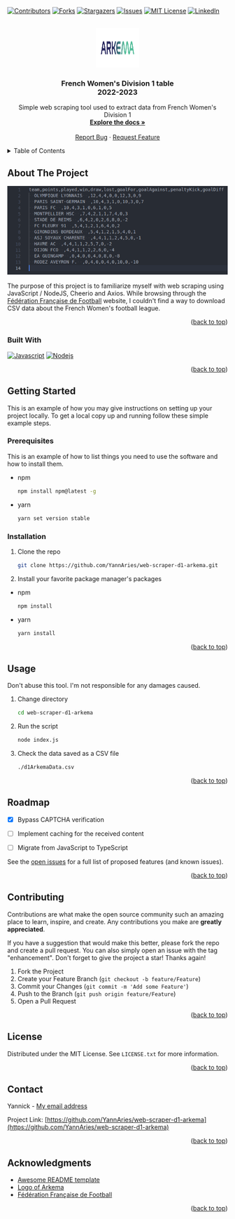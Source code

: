 <!-- Improved compatibility of back to top link: See: https://github.com/othneildrew/Best-README-Template/pull/73 -->
<a name="readme-top"></a>
<!--
*** Thanks for checking out the Best-README-Template. If you have a suggestion
*** that would make this better, please fork the repo and create a pull request
*** or simply open an issue with the tag "enhancement".
*** Don't forget to give the project a star!
*** Thanks again! Now go create something AMAZING! :D
-->



<!-- PROJECT SHIELDS -->
<!--
*** I'm using markdown "reference style" links for readability.
*** Reference links are enclosed in brackets [ ] instead of parentheses ( ).
*** See the bottom of this document for the declaration of the reference variables
*** for contributors-url, forks-url, etc. This is an optional, concise syntax you may use.
*** https://www.markdownguide.org/basic-syntax/#reference-style-links
-->
[![Contributors][contributors-shield]][contributors-url]
[![Forks][forks-shield]][forks-url]
[![Stargazers][stars-shield]][stars-url]
[![Issues][issues-shield]][issues-url]
[![MIT License][license-shield]][license-url]
[![LinkedIn][linkedin-shield]][linkedin-url]



<!-- PROJECT LOGO -->
<br />
<div align="center">
  <a href="https://github.com/YannAries/web-scraper-d1-arkema">
    <img src="images/640px-ARKEMA_logo.png" alt="Logo" width="100" height="90">
  </a>

<h3 align="center">French Women's Division 1 table<br>2022-2023</h3>

  <p align="center">
    Simple web scraping tool used to extract data from French Women's Division 1
    <br />
    <a href="https://github.com/YannAries/web-scraper-d1-arkema"><strong>Explore the docs »</strong></a>
    <br />
    <br />
    <!-- <a href="https://github.com/YannAries/web-scraper-d1-arkema">View Demo</a> 
    · -->
    <a href="https://github.com/YannAries/web-scraper-d1-arkema/issues">Report Bug</a>
    ·
    <a href="https://github.com/YannAries/web-scraper-d1-arkema/pulls">Request Feature</a>
  </p>
</div>



<!-- TABLE OF CONTENTS -->
<details>
  <summary>Table of Contents</summary>
  <ol>
    <li>
      <a href="#about-the-project">About The Project</a>
      <ul>
        <li><a href="#built-with">Built With</a></li>
      </ul>
    </li>
    <li>
      <a href="#getting-started">Getting Started</a>
      <ul>
        <li><a href="#prerequisites">Prerequisites</a></li>
        <li><a href="#installation">Installation</a></li>
      </ul>
    </li>
    <li><a href="#usage">Usage</a></li>
    <li><a href="#roadmap">Roadmap</a></li>
    <li><a href="#contributing">Contributing</a></li>
    <li><a href="#license">License</a></li>
    <li><a href="#contact">Contact</a></li>
    <li><a href="#acknowledgments">Acknowledgments</a></li>
  </ol>
</details>

<!-- ABOUT THE PROJECT -->
## About The Project

![Division 1 Arkema][screenshot]

The purpose of this project is to familiarize myself with web scraping using JavaScript / NodeJS, Cheerio and Axios. While browsing through the [Fédération Française de Football](https://www.fff.fr) website, I couldn't find a way to download CSV data about the French Women's football league.

<p align="right">(<a href="#readme-top">back to top</a>)</p>

### Built With

[![Javascript][Javascript.com]][Javascript-url] <!-- [![Typescript][Typescriptlang.org]][Typescript-url] -->
[![Nodejs][Nodejs.org]][Nodejs-url]

<p align="right">(<a href="#readme-top">back to top</a>)</p>

<!-- GETTING STARTED -->
## Getting Started

This is an example of how you may give instructions on setting up your project locally.
To get a local copy up and running follow these simple example steps.

### Prerequisites

This is an example of how to list things you need to use the software and how to install them.
* npm
  ```sh
  npm install npm@latest -g
  ```
* yarn
  ```sh
  yarn set version stable
  ```

### Installation

1. Clone the repo
   ```sh
   git clone https://github.com/YannAries/web-scraper-d1-arkema.git
   ```
2. Install your favorite package manager's packages
* npm
   ```sh
   npm install
   ```
* yarn   
   ```sh
   yarn install
   ```

<p align="right">(<a href="#readme-top">back to top</a>)</p>

<!-- USAGE EXAMPLES -->
## Usage

Don't abuse this tool. I'm not responsible for any damages caused.

1. Change directory
   ```sh
   cd web-scraper-d1-arkema
   ```
2. Run the script
   ```sh
   node index.js
   ```
3. Check the data saved as a CSV file 
   ```sh
   ./d1ArkemaData.csv
   ```

<!-- _For more examples, please refer to the [Documentation](https://github.com/YannAries/web-scraper-d1-arkema/blob/master/README.md)_ -->

<p align="right">(<a href="#readme-top">back to top</a>)</p>

<!-- ROADMAP -->
## Roadmap

- [x] Bypass CAPTCHA verification
- [ ] Implement caching for the received content
- [ ] Migrate from JavaScript to TypeScript


See the [open issues](https://github.com/YannAries/web-scraper-d1-arkema/issues) for a full list of proposed features (and known issues).

<p align="right">(<a href="#readme-top">back to top</a>)</p>

<!-- CONTRIBUTING -->
## Contributing

Contributions are what make the open source community such an amazing place to learn, inspire, and create. Any contributions you make are **greatly appreciated**.

If you have a suggestion that would make this better, please fork the repo and create a pull request. You can also simply open an issue with the tag "enhancement".
Don't forget to give the project a star! Thanks again!

1. Fork the Project
2. Create your Feature Branch (`git checkout -b feature/Feature`)
3. Commit your Changes (`git commit -m 'Add some Feature'`)
4. Push to the Branch (`git push origin feature/Feature`)
5. Open a Pull Request

<p align="right">(<a href="#readme-top">back to top</a>)</p>

<!-- LICENSE -->
## License

Distributed under the MIT License. See `LICENSE.txt` for more information.

<p align="right">(<a href="#readme-top">back to top</a>)</p>

<!-- CONTACT -->
## Contact

Yannick - [My email address](mailto:yann-pro.wktf4@slmail.me)

Project Link: [https://github.com/YannAries/web-scraper-d1-arkema](https://github.com/YannAries/web-scraper-d1-arkema)

<p align="right">(<a href="#readme-top">back to top</a>)</p>

<!-- ACKNOWLEDGMENTS -->
## Acknowledgments

* [Awesome README template](https://github.com/othneildrew/Best-README-Template)
* [Logo of Arkema](www.arkema.com)
* [Fédération Française de Football](https://www.fff.fr)

<p align="right">(<a href="#readme-top">back to top</a>)</p>

<!-- MARKDOWN LINKS & IMAGES -->
<!-- https://www.markdownguide.org/basic-syntax/#reference-style-links -->
[contributors-shield]: https://img.shields.io/github/contributors/YannAries/web-scraper-d1-arkema.svg?style=for-the-badge
[contributors-url]: https://github.com/YannAries/web-scraper-d1-arkema/graphs/contributors
[forks-shield]: https://img.shields.io/github/forks/YannAries/web-scraper-d1-arkema.svg?style=for-the-badge
[forks-url]: https://github.com/YannAries/web-scraper-d1-arkema/network/members
[stars-shield]: https://img.shields.io/github/stars/YannAries/web-scraper-d1-arkema.svg?style=for-the-badge
[stars-url]: https://github.com/YannAries/web-scraper-d1-arkema/stargazers
[issues-shield]: https://img.shields.io/github/issues/YannAries/web-scraper-d1-arkema.svg?style=for-the-badge
[issues-url]: https://github.com/YannAries/web-scraper-d1-arkema/issues
[license-shield]: https://img.shields.io/github/license/YannAries/web-scraper-d1-arkema.svg?style=for-the-badge
[license-url]: https://github.com/YannAries/web-scraper-d1-arkema/blob/master/LICENSE.txt
[screenshot]: images/screenshot.png
[linkedin-shield]: https://img.shields.io/badge/-LinkedIn-black.svg?style=for-the-badge&logo=linkedin&colorB=555
[linkedin-url]: https://linkedin.com/in/yannick-guionfirmin
[Javascript.com]: https://img.shields.io/badge/JavaScript-323330?style=for-the-badge&logo=javascript&logoColor=F7DF1E
[Javascript-url]: https://www.javascript.com/
[Nodejs.org]: https://img.shields.io/badge/Node.js-339933?style=for-the-badge&logo=nodedotjs&logoColor=white
[Nodejs-url]: https://nodejs.org/
[Typescriptlang.org]: https://shields.io/badge/TypeScript-3178C6?style=for-the-badge&logo=TypeScript&logoColor=FFF
[Typescript-url]: https://www.typescriptlang.org/
[Npmjs.com]: https://img.shields.io/badge/npm-CB3837?style=for-the-badge&logo=npm&logoColor=white
[Npm-url]: https://npmjs.com